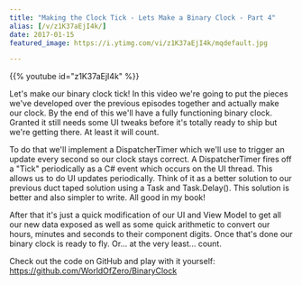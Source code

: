 ```yaml
---
title: "Making the Clock Tick - Lets Make a Binary Clock - Part 4"
alias: [/v/z1K37aEjI4k/]
date: 2017-01-15
featured_image: https://i.ytimg.com/vi/z1K37aEjI4k/mqdefault.jpg

---
```


{{% youtube id="z1K37aEjI4k" %}}

Let's make our binary clock tick! In this video we're going to put the pieces we've developed over the previous episodes together and actually make our clock. By the end of this we'll have a fully functioning binary clock. Granted it still needs some UI tweaks before it's totally ready to ship but we're getting there. At least it will count.

To do that we'll implement a DispatcherTimer which we'll use to trigger an update every second so our clock stays correct. A DispatcherTimer fires off a "Tick" periodically as a C# event which occurs on the UI thread. This allows us to do UI updates periodically. Think of it as a better solution to our previous duct taped solution using a Task and Task.Delay(). This solution is better and also simpler to write. All good in my book!

After that it's just a quick modification of our UI and View Model to get all our new data exposed as well as some quick arithmetic to convert our hours, minutes and seconds to their component digits. Once that's done our binary clock is ready to fly. Or... at the very least... count.

Check out the code on GitHub and play with it yourself: https://github.com/WorldOfZero/BinaryClock